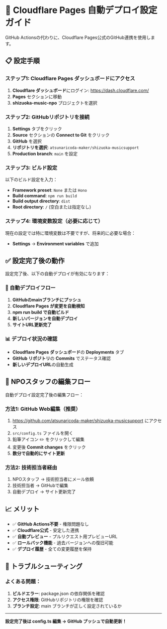 # 🚀 Cloudflare Pages 自動デプロイ設定ガイド

GitHub Actionsの代わりに、Cloudflare Pages公式のGitHub連携を使用します。

## 📋 **設定手順**

### **ステップ1: Cloudflare Pages ダッシュボードにアクセス**

1. **Cloudflare ダッシュボード**にログイン: https://dash.cloudflare.com/
2. **Pages** セクションに移動
3. **shizuoka-music-npo** プロジェクトを選択

### **ステップ2: GitHubリポジトリを接続**

1. **Settings** タブをクリック
2. **Source** セクションの **Connect to Git** をクリック
3. **GitHub** を選択
4. **リポジトリを選択**: `atsunaricoda-maker/shizuoka-musicsupport`
5. **Production branch**: `main` を設定

### **ステップ3: ビルド設定**

以下のビルド設定を入力：

- **Framework preset**: `None` または `Hono`
- **Build command**: `npm run build`
- **Build output directory**: `dist`
- **Root directory**: `/` (空白または指定なし)

### **ステップ4: 環境変数設定（必要に応じて）**

現在の設定では特に環境変数は不要ですが、将来的に必要な場合：

- **Settings** → **Environment variables** で追加

## ✅ **設定完了後の動作**

設定完了後、以下の自動デプロイが有効になります：

### **🔄 自動デプロイフロー**
1. **GitHubのmainブランチにプッシュ**
2. **Cloudflare Pages が変更を自動検知**
3. **npm run build で自動ビルド**
4. **新しいバージョンを自動デプロイ**
5. **サイトURL更新完了**

### **📊 デプロイ状況の確認**
- **Cloudflare Pages ダッシュボード**の **Deployments** タブ
- **GitHub リポジトリ**の **Commits** でステータス確認
- **新しいデプロイURL**の自動生成

## 🎯 **NPOスタッフの編集フロー**

自動デプロイ設定完了後の編集フロー：

### **方法1: GitHub Web編集（推奨）**
1. https://github.com/atsunaricoda-maker/shizuoka-musicsupport にアクセス
2. `src/config.ts` ファイルを開く
3. 鉛筆アイコン ✏️ をクリックして編集
4. 変更後 **Commit changes** をクリック
5. **数分で自動的にサイト更新**

### **方法2: 技術担当者経由**
1. NPOスタッフ → 技術担当者にメール依頼
2. 技術担当者 → GitHubで編集
3. 自動デプロイ → サイト更新完了

## 📈 **メリット**

- ✅ **GitHub Actions不要** - 権限問題なし
- ✅ **Cloudflare公式** - 安定した連携
- ✅ **自動プレビュー** - プルリクエスト用プレビューURL
- ✅ **ロールバック機能** - 過去バージョンへの復旧可能
- ✅ **デプロイ履歴** - 全ての変更履歴を保持

## 🔧 **トラブルシューティング**

### よくある問題：
1. **ビルドエラー**: package.json の依存関係を確認
2. **アクセス権限**: GitHubリポジトリの権限を確認
3. **ブランチ設定**: main ブランチが正しく設定されているか

---

**設定完了後は config.ts 編集 → GitHub プッシュで自動更新！**
